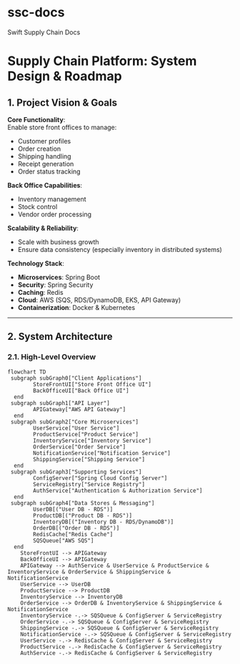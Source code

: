 # ssc-docs
Swift Supply Chain Docs

# Supply Chain Platform: System Design & Roadmap

## 1. Project Vision & Goals
**Core Functionality**:  
Enable store front offices to manage:
- Customer profiles
- Order creation
- Shipping handling
- Receipt generation
- Order status tracking  

**Back Office Capabilities**:
- Inventory management
- Stock control
- Vendor order processing  

**Scalability & Reliability**:
- Scale with business growth
- Ensure data consistency (especially inventory in distributed systems)  

**Technology Stack**:
- **Microservices**: Spring Boot
- **Security**: Spring Security
- **Caching**: Redis
- **Cloud**: AWS (SQS, RDS/DynamoDB, EKS, API Gateway)
- **Containerization**: Docker & Kubernetes

---

## 2. System Architecture
### 2.1. High-Level Overview

```mermaid
flowchart TD
 subgraph subGraph0["Client Applications"]
        StoreFrontUI["Store Front Office UI"]
        BackOfficeUI["Back Office UI"]
  end
 subgraph subGraph1["API Layer"]
        APIGateway["AWS API Gateway"]
  end
 subgraph subGraph2["Core Microservices"]
        UserService["User Service"]
        ProductService["Product Service"]
        InventoryService["Inventory Service"]
        OrderService["Order Service"]
        NotificationService["Notification Service"]
        ShippingService["Shipping Service"]
  end
 subgraph subGraph3["Supporting Services"]
        ConfigServer["Spring Cloud Config Server"]
        ServiceRegistry["Service Registry"]
        AuthService["Authentication & Authorization Service"]
  end
 subgraph subGraph4["Data Stores & Messaging"]
        UserDB[("User DB - RDS")]
        ProductDB[("Product DB - RDS")]
        InventoryDB[("Inventory DB - RDS/DynamoDB")]
        OrderDB[("Order DB - RDS")]
        RedisCache["Redis Cache"]
        SQSQueue["AWS SQS"]
  end
    StoreFrontUI --> APIGateway
    BackOfficeUI --> APIGateway
    APIGateway --> AuthService & UserService & ProductService & InventoryService & OrderService & ShippingService & NotificationService
    UserService --> UserDB
    ProductService --> ProductDB
    InventoryService --> InventoryDB
    OrderService --> OrderDB & InventoryService & ShippingService & NotificationService
    InventoryService -.-> SQSQueue & ConfigServer & ServiceRegistry
    OrderService -.-> SQSQueue & ConfigServer & ServiceRegistry
    ShippingService -.-> SQSQueue & ConfigServer & ServiceRegistry
    NotificationService -.-> SQSQueue & ConfigServer & ServiceRegistry
    UserService -.-> RedisCache & ConfigServer & ServiceRegistry
    ProductService -.-> RedisCache & ConfigServer & ServiceRegistry
    AuthService -.-> RedisCache & ConfigServer & ServiceRegistry
```

